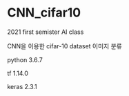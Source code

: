 # CNN_cifar10

2021 first semister AI class

CNN을 이용한 cifar-10 dataset 이미지 분류


python 3.6.7

tf 1.14.0

keras 2.3.1
